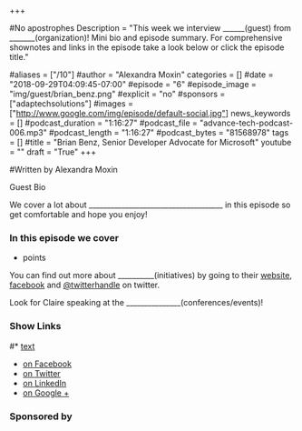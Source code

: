 +++

#No apostrophes  Description = "This week we interview ______(guest) from _______(organization)! Mini bio and episode summary. For comprehensive shownotes and links in the episode take a look below or click the episode title."

#aliases = ["/10"]
#author = "Alexandra Moxin"
categories = []
#date = "2018-09-29T04:09:45-07:00"
#episode = "6"
#episode_image = "img/guest/brian_benz.png"
#explicit = "no"
#sponsors = ["adaptechsolutions"]
#images = ["http://www.google.com/img/episode/default-social.jpg"]
news_keywords = []
#podcast_duration = "1:16:27"
#podcast_file = "advance-tech-podcast-006.mp3"
#podcast_length = "1:16:27"
#podcast_bytes = "81568978"
tags = []
#title = "Brian Benz, Senior Developer Advocate for Microsoft"
youtube = ""
draft = "True"
+++

#Written by Alexandra Moxin

Guest Bio

We cover a lot about _____________________________________ in this episode so get comfortable and hope you enjoy!


### In this episode we cover

* points

You can find out more about __________(initiatives) by going to their [website](), [facebook]() and [@twitterhandle]() on twitter.

Look for Claire speaking at the _______________(conferences/events)!


### Show Links

#* [text](link)
* [ on Facebook]()
* [ on Twitter]()
* [ on LinkedIn]()
* [ on Google +]()



### Sponsored by


